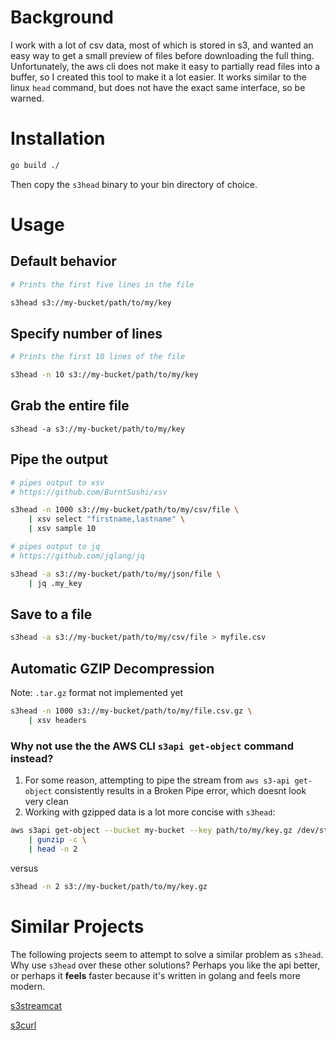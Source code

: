 # Background

I work with a lot of csv data, most of which is stored in s3, and wanted an easy way to get a small preview of files before downloading the full thing. Unfortunately, the aws cli does not make it easy to partially read files into a buffer, so I created this tool to make it a lot easier. It works similar to the linux `head` command, but does not have the exact same interface, so be warned. 


# Installation

```bash
go build ./
```

Then copy the `s3head` binary to your bin directory of choice.

# Usage

## Default behavior

```bash
# Prints the first five lines in the file

s3head s3://my-bucket/path/to/my/key
```

## Specify number of lines

```bash
# Prints the first 10 lines of the file

s3head -n 10 s3://my-bucket/path/to/my/key
```

## Grab the entire file
```
s3head -a s3://my-bucket/path/to/my/key
```


## Pipe the output

```bash
# pipes output to xsv
# https://github.com/BurntSushi/xsv

s3head -n 1000 s3://my-bucket/path/to/my/csv/file \
    | xsv select "firstname,lastname" \
    | xsv sample 10
```

```bash
# pipes output to jq
# https://github.com/jqlang/jq

s3head -a s3://my-bucket/path/to/my/json/file \
    | jq .my_key
```

## Save to a file

```bash
s3head -a s3://my-bucket/path/to/my/csv/file > myfile.csv
```

## Automatic GZIP Decompression

Note: `.tar.gz` format not implemented yet

```bash
s3head -n 1000 s3://my-bucket/path/to/my/file.csv.gz \
    | xsv headers
```

### Why not use the the AWS CLI `s3api get-object` command instead?

1. For some reason, attempting to pipe the stream from `aws s3-api get-object` consistently results in a Broken Pipe error, which doesnt look very clean
2. Working with gzipped data is a lot more concise with `s3head`:

```bash
aws s3api get-object --bucket my-bucket --key path/to/my/key.gz /dev/stdout \
    | gunzip -c \
    | head -n 2
```

versus

```bash
s3head -n 2 s3://my-bucket/path/to/my/key.gz
```

# Similar Projects

The following projects seem to attempt to solve a similar problem as `s3head`. Why use `s3head` over these other solutions? Perhaps you like the api better, or perhaps it **feels** faster because it's written in golang and feels more modern. 


[s3streamcat](https://github.com/samarthg/s3streamcat)

[s3curl](https://github.com/rtdp/s3curl)

